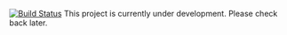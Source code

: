 [![Build Status](https://travis-ci.org/stagemonitor/stagemonitor.svg?branch=master)](https://travis-ci.org/stagemonitor/stagemonitor)
This project is currently under development. Please check back later.


